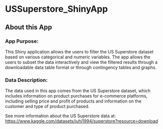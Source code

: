 # USSuperstore_ShinyApp

## About this App
### App Purpose:
This Shiny application allows the users to filter the US Superstore dataset based on various categorical and numeric variables. The app allows the users to subset the data interactively and view the filtered results through a downloadable data table format or through contingency tables and graphs.

### Data Description:
The data used in this app comes from the US Superstore dataset, which includes information on product purchases for e-commerce platforms, including selling price and profit of products and information on the customer and type of product purchased.

See more information about the US Superstore data at: https://www.kaggle.com/datasets/juhi1994/superstore?resource=download
